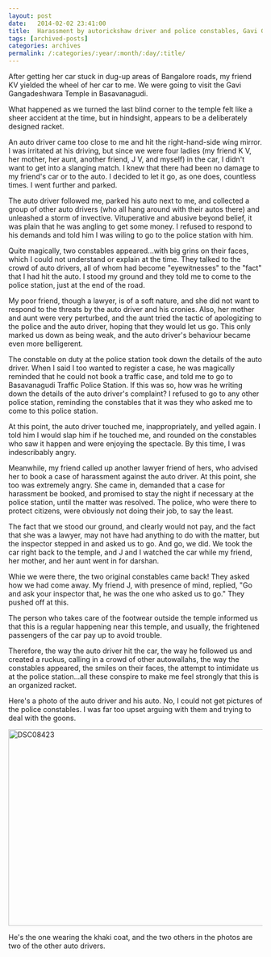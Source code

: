 ```yaml
---
layout: post
date:	2014-02-02 23:41:00
title:  Harassment by autorickshaw driver and police constables, Gavi Gangadeshwara Temple, Basavanagudi
tags: [archived-posts]
categories: archives
permalink: /:categories/:year/:month/:day/:title/
---
```

After getting her car stuck in dug-up areas of Bangalore roads, my friend KV yielded the wheel of her car to me. We were going to visit the Gavi Gangadeshwara Temple in Basavanagudi.

What happened as we turned the last blind corner to the temple felt like a sheer accident at the time, but in hindsight, appears to be a deliberately designed racket.

An auto driver came too close to me and hit the right-hand-side wing mirror. I was irritated at his driving, but since we were four ladies (my friend K V, her mother, her aunt, another friend, J V, and myself)  in the car, I didn't want to get into a slanging match. I knew that there had been no  damage to my friend's car or to the auto. I decided to let it go, as one does, countless times. I went further and parked.

The auto driver followed me, parked his auto next to me, and collected a group of other auto drivers (who all hang around with their autos there) and unleashed a storm of invective. Vituperative and abusive beyond belief, it was plain that he was angling to get some money. I refused to respond to his demands and told him I was wiling to go to the police station with him.

Quite magically, two constables appeared...with big grins on their faces, which I could not understand or explain at the time. They talked to the crowd of auto drivers, all of whom had become "eyewitnesses" to the "fact" that I had hit the auto. I stood my ground and they told me to come to the police station, just at the end of the road.

My poor friend, though a lawyer, is of a soft nature, and she did not want to respond to the threats by the auto driver and his cronies. Also, her mother and aunt were very perturbed, and the aunt tried the tactic of apologizing to the police and the auto driver, hoping that they would let us go. This only marked us down as being weak, and the auto driver's behaviour became even more belligerent.

The constable on duty at the police station took down the details of the auto driver. When I said I too wanted to register a case, he was magically reminded that he could not book a traffic case, and told me to go to Basavanagudi Traffic Police Station. If this was so, how was he writing down the details of the auto driver's complaint? I refused to go to any other police station, reminding the constables that it was they who asked me to come to this police station. 

At this point, the auto driver touched me, inappropriately, and yelled again. I told him I would slap him if he touched me, and rounded on the constables who saw it happen and were enjoying the spectacle. By this time, I was indescribably angry.

Meanwhile, my friend called up another lawyer friend of hers, who advised her to book a case of harassment against the auto driver. At this point, she too was extremely angry.  She came in, demanded that a case for harassment be booked, and promised to stay the night if necessary at the police station, until the matter was resolved. The police, who were there to protect citizens, were obviously not doing their job, to say the least.

The fact that we stood our ground, and clearly would not pay, and the fact that she was a lawyer, may not have had anything to do with the matter, but the inspector stepped in and asked us to go. And go, we did. We took the car right back to the temple, and J and I watched the car while my friend, her mother, and her aunt went in for darshan.

Whie  we were there, the two original constables came back! They asked how we had come away. My friend J, with presence of mind, replied, "Go and ask your inspector that, he was the one who asked us to go." They pushed off at this.

The person who takes care of the footwear outside the temple informed us that this is a regular happening near this temple, and usually, the frightened passengers of the car pay up to avoid trouble.

Therefore, the way the auto driver hit the car, the way he followed us and created a ruckus, calling in a crowd of other autowallahs, the way the constables appeared, the smiles on their faces, the attempt to intimidate us at the police station...all these conspire to make me feel strongly that this is an organized racket.

Here's a photo of the auto driver and his auto. No, I could not get pictures of the police constables. I was far too upset arguing with them and trying to deal with the goons.

<a href="http://www.flickr.com/photos/86494503@N00/12272930236/" title="DSC08423 by mohandep, on Flickr"><img src="http://farm8.staticflickr.com/7372/12272930236_9752a3e25e_z.jpg" width="640" height="389" alt="DSC08423"></a>

He's the one wearing the khaki coat, and the two others in the photos are two of the other auto drivers.
